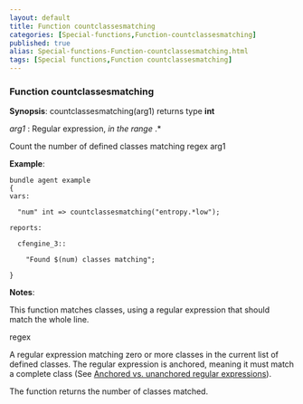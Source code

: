```yaml
---
layout: default
title: Function countclassesmatching
categories: [Special-functions,Function-countclassesmatching]
published: true
alias: Special-functions-Function-countclassesmatching.html
tags: [Special functions,Function countclassesmatching]
---
```


### Function countclassesmatching

**Synopsis**: countclassesmatching(arg1) returns type **int**

  
 *arg1* : Regular expression, *in the range* .\*   

Count the number of defined classes matching regex arg1

**Example**:  
   

```cf3
bundle agent example
{
vars:

  "num" int => countclassesmatching("entropy.*low");

reports:

  cfengine_3::

    "Found $(num) classes matching";

}
```

**Notes**:  
   

This function matches classes, using a regular expression that should
match the whole line.

regex

A regular expression matching zero or more classes in the current list
of defined classes. The regular expression is anchored, meaning it must
match a complete class (See [Anchored vs. unanchored regular
expressions](#Anchored-vs_002e-unanchored-regular-expressions)).

The function returns the number of classes matched.
